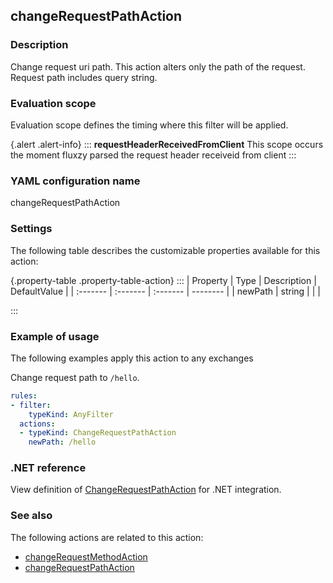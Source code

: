 ## changeRequestPathAction

### Description

Change request uri path. This action alters only the path of the request. Request path includes query string.

### Evaluation scope

Evaluation scope defines the timing where this filter will be applied. 

{.alert .alert-info}
:::
**requestHeaderReceivedFromClient** This scope occurs the moment fluxzy parsed the request header receiveid from client
:::

### YAML configuration name

changeRequestPathAction

### Settings

The following table describes the customizable properties available for this action: 

{.property-table .property-table-action}
:::
| Property | Type | Description | DefaultValue |
| :------- | :------- | :------- | -------- |
| newPath | string |  |  |

:::
### Example of usage

The following examples apply this action to any exchanges

Change request path to `/hello`.

```yaml
rules:
- filter:
    typeKind: AnyFilter
  actions:
  - typeKind: ChangeRequestPathAction
    newPath: /hello
```



### .NET reference

View definition of [ChangeRequestPathAction](https://docs.fluxzy.io/api/Fluxzy.Rules.Actions.ChangeRequestPathAction.html) for .NET integration.

### See also

The following actions are related to this action: 

 - [changeRequestMethodAction](changeRequestMethodAction)
 - [changeRequestPathAction](changeRequestPathAction)

